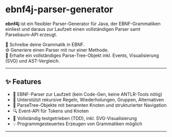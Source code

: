 # ebnf4j-parser-generator

**ebnf4j** ist ein flexibler Parser-Generator für Java, der EBNF-Grammatiken einliest und daraus zur Laufzeit einen vollständigen Parser samt Parsebaum-API erzeugt.

📜 Schreibe deine Grammatik in EBNF.  
⚙️ Generiere einen Parser mit nur einer Methode.  
🌳 Erhalte ein vollständiges Parse-Tree-Objekt inkl. Events, Visualisierung (SVG) und AST-Vergleich.

---

## ✨ Features

- 🔧 EBNF-Parser zur Laufzeit (kein Code-Gen, keine ANTLR-Tools nötig)
- 📄 Unterstützt rekursive Regeln, Wiederholungen, Gruppen, Alternativen
- 🌳 ParseTree-Objekte mit benannten Knoten und strukturierter Navigation
- 🔍 Event-API für Tokens und Knoten
- 🧪 Vollständig testgetrieben (TDD), inkl. SVG-Visualisierung
- 💡 Programmgesteuertes Erzeugen von Grammatiken möglich

---

